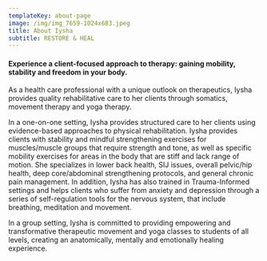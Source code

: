 ```yaml
---
templateKey: about-page
image: /img/img_7659-1024x683.jpeg
title: About Iysha
subtitle: RESTORE & HEAL
---
```


#### Experience a client-focused approach to therapy: gaining mobility, stability and freedom in your body. 

As a health care professional with a unique outlook on therapeutics, Iysha provides quality rehabilitative care to her clients through somatics, movement therapy and yoga therapy.

In a one-on-one setting, Iysha provides structured care to her clients using evidence-based approaches to physical rehabilitation. Iysha provides clients with stability and mindful strengthening exercises for muscles/muscle groups that require strength and tone, as well as specific mobility exercises for areas in the body that are stiff and lack range of motion. She specializes in lower back health, SIJ issues, overall pelvic/hip health, deep core/abdominal strengthening protocols, and general chronic pain management. In addition, Iysha has also trained in Trauma-Informed settings and helps clients who suffer from anxiety and depression through a series of self-regulation tools for the nervous system, that include breathing, meditation and movement.

In a group setting, Iysha is committed to providing empowering and transformative therapeutic movement and yoga classes to students of all levels, creating an anatomically, mentally and emotionally healing experience.